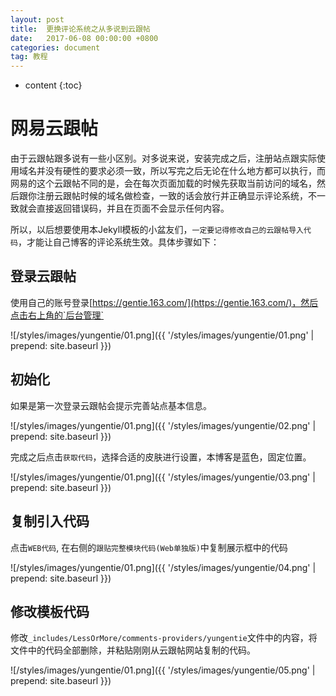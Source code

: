 ```yaml
---
layout: post
title:  更换评论系统之从多说到云跟帖
date:   2017-06-08 00:00:00 +0800
categories: document
tag: 教程
---
```


* content
{:toc}


网易云跟帖
====================================

由于云跟帖跟多说有一些小区别。对多说来说，安装完成之后，注册站点跟实际使用域名并没有硬性的要求必须一致，所以写完之后无论在什么地方都可以执行，而网易的这个云跟帖不同的是，会在每次页面加载的时候先获取当前访问的域名，然后跟你注册云跟帖时候的域名做检查，一致的话会放行并正确显示评论系统，不一致就会直接返回错误码，并且在页面不会显示任何内容。

所以，以后想要使用本Jekyll模板的小盆友们，`一定要记得修改自己的云跟帖导入代码`，才能让自己博客的评论系统生效。具体步骤如下：

登录云跟帖
---------------------

使用自己的账号登录[https://gentie.163.com/](https://gentie.163.com/)，然后点击右上角的`后台管理`

![/styles/images/yungentie/01.png]({{ '/styles/images/yungentie/01.png' | prepend: site.baseurl  }})

初始化
---------------------

如果是第一次登录云跟帖会提示完善站点基本信息。

![/styles/images/yungentie/01.png]({{ '/styles/images/yungentie/02.png' | prepend: site.baseurl  }})

完成之后点击`获取代码`，选择合适的皮肤进行设置，本博客是蓝色，固定位置。

![/styles/images/yungentie/01.png]({{ '/styles/images/yungentie/03.png' | prepend: site.baseurl  }})

复制引入代码
---------------------

点击`WEB代码`, 在右侧的`跟贴完整模块代码(Web单独版)`中复制展示框中的代码

![/styles/images/yungentie/01.png]({{ '/styles/images/yungentie/04.png' | prepend: site.baseurl  }})

修改模板代码
---------------------

修改`_includes/LessOrMore/comments-providers/yungentie`文件中的内容，将文件中的代码全部删除，并粘贴刚刚从云跟帖网站复制的代码。

![/styles/images/yungentie/01.png]({{ '/styles/images/yungentie/05.png' | prepend: site.baseurl  }})
